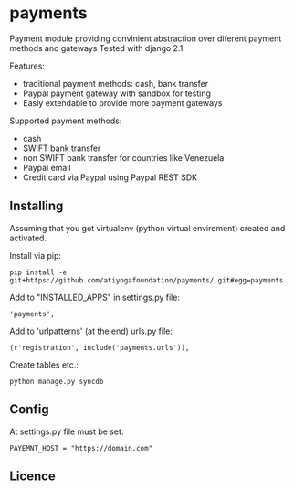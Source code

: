 payments
=================================

Payment module providing convinient abstraction over diferent payment methods and gateways
Tested with django 2.1

Features:
* traditional payment methods: cash, bank transfer
* Paypal payment gateway with sandbox for testing
* Easly extendable to provide more payment gateways

Supported payment methods:
* cash
* SWIFT bank transfer
* non SWIFT bank transfer for countries like Venezuela
* Paypal email
* Credit card via Paypal using Paypal REST SDK

Installing
----------
Assuming that you got virtualenv (python virtual envirement) created and activated.

Install via pip:

    pip install -e git+https://github.com/atiyogafoundation/payments/.git#egg=payments

Add to "INSTALLED_APPS" in settings.py file:
    
    'payments',

Add to 'urlpatterns' (at the end) urls.py file:
    
    (r'registration', include('payments.urls')),
    
Create tables etc.:

    python manage.py syncdb

Config
------
At settings.py file must be set:
    
    PAYEMNT_HOST = "https://domain.com"


Licence
-------
